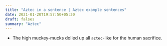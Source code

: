 ```yaml
---
title: "Aztec in a sentence | Aztec example sentences"
date: 2021-01-20T19:57:50+05:30
draft: falses
summary: "Aztec"
---
```

- The high muckey-mucks dolled up all `aztec`-like for the human sacrifice.
                 

